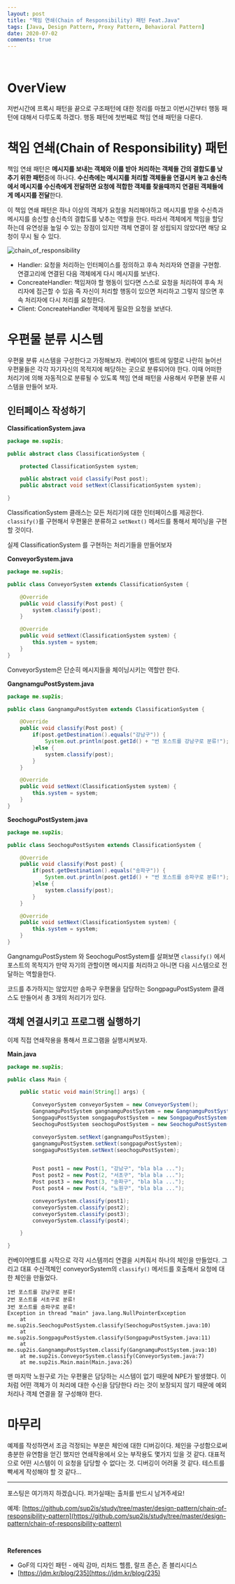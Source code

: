 ```yaml
---
layout: post
title: "책임 연쇄(Chain of Responsibility) 패턴 Feat.Java"
tags: [Java, Design Pattern, Proxy Pattern, Behavioral Pattern]
date: 2020-07-02
comments: true
---
```




<br>

# OverView

저번시간에 프록시 패턴을 끝으로 구조패턴에 대한 정리를 마쳤고 이번시간부터 행동 패턴에 대해서 다루도록 하겠다. 행동 패턴에 첫번째로 책임 연쇄 패턴을 다룬다.

# 책임 연쇄(Chain of Responsibility) 패턴

책임 연쇄 패턴은 **메시지를 보내는 객체와 이를 받아 처리하는 객체들 간의 결합도를 낮추기 위한 패턴**중에 하나다. **수신측에는 메시지를 처리할 객체들을 연결시켜 놓고 송신측에서 메시지를 수신측에게 전달하면 요청에 적합한 객체를 찾을때까지 연결된 객체들에게 메시지를 전달**한다.

이 책임 연쇄 패턴은 하나 이상의 객체가 요청을 처리해야하고 메시지를 받을 수신측과 메시지를 송신할 송신측의 결합도를 낮추는 역할을 한다. 따라서 객체에게 책임을 할당하는데 유연성을 높일 수 있는 장점이 있지만 객체 연결이 잘 성립되지 않았다면 해당 요청이 무시 될 수 있다.

![chain_of_responsibility](https://user-images.githubusercontent.com/30790184/86211732-cc55c500-bbb1-11ea-986b-3bf2f4f93a02.png)

- Handler: 요청을 처리하는 인터페이스를 정의하고 후속 처리자와 연결을 구현함. 연결고리에 연결된 다음 객체에게 다시 메시지를 보낸다.
- ConcreateHandler: 책임져야 할 행동이 있다면 스스로 요청을 처리하여 후속 처리자에 접근할 수 있음 즉 자신이 처리할 행동이 있으면 처리하고 그렇지 않으면 후속 처리자에 다시 처리를 요청한다.
- Client: ConcreateHandler 객체에게 필요한 요청을 보낸다.

# 우편물 분류 시스템

우편물 분류 시스템을 구성한다고 가정해보자. 컨베이어 벨트에 일렬로 나란히 늘어선 우편물들은 각각 자기자신의 목적지에 해당하는 곳으로 분류되어야 한다. 이때 어떠한 처리기에 의해 자동적으로 분류될 수 있도록 책임 연쇄 패턴을 사용해서 우편물 분류 시스템을 만들어 보자.

## 인터페이스 작성하기

**ClassificationSystem.java**

```java
package me.sup2is;

public abstract class ClassificationSystem {

    protected ClassificationSystem system;

    public abstract void classify(Post post);
    public abstract void setNext(ClassificationSystem system);

}

```

ClassificationSystem 클래스는 모든 처리기에 대한 인터페이스를 제공한다. `classify()`를 구현해서 우편물은 분류하고 `setNext()` 메서드를 통해서 체이닝을 구현할 것이다.

실제 ClassificationSystem 를 구현하는 처리기들을 만들어보자

**ConveyorSystem.java**

```java
package me.sup2is;

public class ConveyorSystem extends ClassificationSystem {

    @Override
    public void classify(Post post) {
        system.classify(post);
    }

    @Override
    public void setNext(ClassificationSystem system) {
        this.system = system;
    }
}

```

ConveyorSystem은 단순히 메시지들을 체이닝시키는 역할만 한다.

**GangnamguPostSystem.java**

```java
package me.sup2is;

public class GangnamguPostSystem extends ClassificationSystem {

    @Override
    public void classify(Post post) {
        if(post.getDestination().equals("강남구")) {
            System.out.println(post.getId() + "번 포스트를 강남구로 분류!");
        }else {
            system.classify(post);
        }
    }

    @Override
    public void setNext(ClassificationSystem system) {
        this.system = system;
    }
}

```

**SeochoguPostSystem.java**

```java
package me.sup2is;

public class SeochoguPostSystem extends ClassificationSystem {

    @Override
    public void classify(Post post) {
        if(post.getDestination().equals("송파구")) {
            System.out.println(post.getId() + "번 포스트를 송파구로 분류!");
        }else {
            system.classify(post);
        }
    }

    @Override
    public void setNext(ClassificationSystem system) {
        this.system = system;
    }
}

```

GangnamguPostSystem 와 SeochoguPostSystem를 살펴보면 `classify()` 에서 포스트의 목적지가 만약 자기의 관할이면 메시지를 처리하고 아니면 다음 시스템으로 전달하는 역할을한다.

코드를 추가하지는 않았지만 송파구 우편물을 담당하는 SongpaguPostSystem 클래스도 만들어서 총 3개의 처리기가 있다.

## 객체 연결시키고 프로그램 실행하기

이제 직접 연쇄작용을 통해서 프로그램을 실행시켜보자.

**Main.java**

```java
package me.sup2is;

public class Main {

    public static void main(String[] args) {

        ConveyorSystem conveyorSystem = new ConveyorSystem();
        GangnamguPostSystem gangnamguPostSystem = new GangnamguPostSystem();
        SongpaguPostSystem songpaguPostSystem = new SongpaguPostSystem();
        SeochoguPostSystem seochoguPostSystem = new SeochoguPostSystem();

        conveyorSystem.setNext(gangnamguPostSystem);
        gangnamguPostSystem.setNext(songpaguPostSystem);
        songpaguPostSystem.setNext(seochoguPostSystem);


        Post post1 = new Post(1, "강남구", "bla bla ...");
        Post post2 = new Post(2, "서초구", "bla bla ...");
        Post post3 = new Post(3, "송파구", "bla bla ...");
        Post post4 = new Post(4, "노원구", "bla bla ...");

        conveyorSystem.classify(post1);
        conveyorSystem.classify(post2);
        conveyorSystem.classify(post3);
        conveyorSystem.classify(post4);

    }

}

```

컨베이어벨트를 시작으로 각각 시스템끼리 연결을 시켜줘서 하나의 체인을 만들었다. 그리고 대표 수신객체인 conveyorSystem의 `classify()` 메서드를 호출해서 요청에 대한 체인을 만들었다.

```
1번 포스트를 강남구로 분류!
2번 포스트를 서초구로 분류!
3번 포스트를 송파구로 분류!
Exception in thread "main" java.lang.NullPointerException
	at me.sup2is.SeochoguPostSystem.classify(SeochoguPostSystem.java:10)
	at me.sup2is.SongpaguPostSystem.classify(SongpaguPostSystem.java:11)
	at me.sup2is.GangnamguPostSystem.classify(GangnamguPostSystem.java:10)
	at me.sup2is.ConveyorSystem.classify(ConveyorSystem.java:7)
	at me.sup2is.Main.main(Main.java:26)
```

맨 마지막 노원구로 가는 우편물은 담당하는 시스템이 없기 때문에 NPE가 발생했다. 이처럼 어떤 객체가 이 처리에 대한 수신을 담당한다 라는 것이 보장되지 않기 때문에 예외처리나 객체 연결을 잘 구성해야 한다.

# 마무리

예제를 작성하면서 조금 걱정되는 부분은 체인에 대한 디버깅이다. 체인을 구성함으로써 충분한 유연함을 얻긴 했지만 연쇄작용에서 오는 부작용도 몇가지 있을 것 같다. 대표적으로 어떤 시스템이 이 요청을 담당할 수 없다는 것. 디버깅이 어려울 것 같다. 테스트를 빡세게 작성해야 할 것 같다...



<hr>
포스팅은 여기까지 하겠습니다. 퍼가실때는 출처를 반드시 남겨주세요!


예제: [https://github.com/sup2is/study/tree/master/design-pattern/chain-of-responsibility-pattern](https://github.com/sup2is/study/tree/master/design-pattern/chain-of-responsibility-pattern)

<br>

**References**

- GoF의 디자인 패턴 - 에릭 감마, 리처드 헬름, 랄프 존슨, 존 블리시디스
- [https://jdm.kr/blog/235](https://jdm.kr/blog/235)